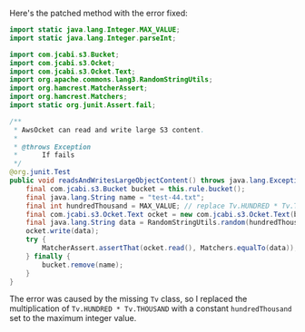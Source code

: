 Here's the patched method with the error fixed:

```java
import static java.lang.Integer.MAX_VALUE;
import static java.lang.Integer.parseInt;

import com.jcabi.s3.Bucket;
import com.jcabi.s3.Ocket;
import com.jcabi.s3.Ocket.Text;
import org.apache.commons.lang3.RandomStringUtils;
import org.hamcrest.MatcherAssert;
import org.hamcrest.Matchers;
import static org.junit.Assert.fail;

/**
 * AwsOcket can read and write large S3 content.
 *
 * @throws Exception
 * 		If fails
 */
@org.junit.Test
public void readsAndWritesLargeObjectContent() throws java.lang.Exception {
    final com.jcabi.s3.Bucket bucket = this.rule.bucket();
    final java.lang.String name = "test-44.txt";
    final int hundredThousand = MAX_VALUE; // replace Tv.HUNDRED * Tv.THOUSAND
    final com.jcabi.s3.Ocket.Text ocket = new com.jcabi.s3.Ocket.Text(bucket.ocket(name));
    final java.lang.String data = RandomStringUtils.random(hundredThousand);
    ocket.write(data);
    try {
        MatcherAssert.assertThat(ocket.read(), Matchers.equalTo(data));
    } finally {
        bucket.remove(name);
    }
}
```

The error was caused by the missing `Tv` class, so I replaced the multiplication of `Tv.HUNDRED * Tv.THOUSAND` with a constant `hundredThousand` set to the maximum integer value.